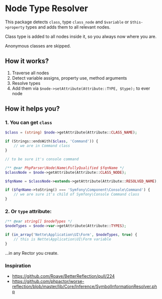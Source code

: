 # Node Type Resolver

This package detects `class`, type `class_node` and `$variable` or `$this->property` types and adds them to all relevant nodes.

Class type is added to all nodes inside it, so you always now where you are. 

Anonymous classes are skipped.


## How it works?

1. Traverse all nodes
2. Detect variable assigns, property use, method arguments
3. Resolve types 
4. Add them via `$node->setAttribute(Attribute::TYPE, $type);` to ever node


## How it helps you?

### 1. You can get `class`

```php
$class = (string) $node->getAttribute(Attribute::CLASS_NAME);

if (Strings::endsWith($class, 'Command')) {
    // we are in Command class
}

// to be sure it's console command

/** @var PhpParser\Node\Name\FullyQualified $fqnName */
$classNode = $node->getAttribute(Attribute::CLASS_NODE);

$fqnName = $classNode->extends->getAttribute(Attribute::RESOLVED_NAME);

if ($fqnName->toString() === 'Symfony\Component\Console\Command') {
    // we are sure it's child of Symfony\Console Command class
}
```

### 2. Or `type` attribute:

```php
/** @var string[] $nodeTypes */
$nodeTypes = $node->var->getAttribute(Attribute::TYPES);

if (in_array('Nette\Application\UI\Form', $nodeTypes, true) {
    // this is Nette\Application\UI\Form variable
}
```

...in any Rector you create.


### Inspiration

- https://github.com/Roave/BetterReflection/pull/224
- https://github.com/phpactor/worse-reflection/blob/master/lib/Core/Inference/SymbolInformationResolver.php